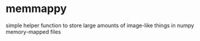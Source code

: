 # memmappy
simple helper function to store large amounts of image-like things in numpy memory-mapped files

